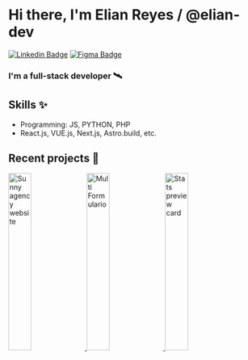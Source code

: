 # Hi there, I'm Elian Reyes / @elian-dev
[![Linkedin Badge](https://img.shields.io/badge/-eliandev-blue?style=flat-square&logo=Linkedin&logoColor=white&link=https://www.linkedin.com/in/eliandev/)](https://www.linkedin.com/in/eliandev/)
[![Figma Badge](https://img.shields.io/badge/-eliandev-purple?style=flat-square&logo=Figma&logoColor=white&link=https://www.linkedin.com/in/eliandev/)](https://www.figma.com/@eliandev)

### I'm a full-stack developer 🛰️

## Skills ✨
- Programming: JS, PYTHON, PHP
- React.js, VUE.js, Next.js, Astro.build, etc.

## Recent projects 🚧

<a href='https://sunny-agency-landing-page-5p6b.vercel.app/' target='_blank'>
  <img width='30%' src='https://imgtr.ee/images/2023/07/20/9c6aefb66f3010748660120a1f207ebf.png' alt='Sunny agency website' />
</a>
<a href='https://multi-step-form-main-dusky.vercel.app/' target='_blank'>
  <img width='30%' src='https://imgtr.ee/images/2023/07/20/fb17f529a3da8fabcf7adf0bb1cd58c6.png' alt='Multi Formulario' />
</a>
<a href='https://stats-preview-card-component-main-fm.vercel.app/' target='_blank'>
  <img width='30%' src='https://imgtr.ee/images/2023/07/20/778921b9b12935703bbc41ef2b9b8bce.md.png' alt='Stats preview card' />
</a>
